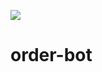 [![](https://travis-ci.org/OstlerDev/order-bot.svg?branch=master)](https://travis-ci.org/OstlerDev/order-bot)
# order-bot

